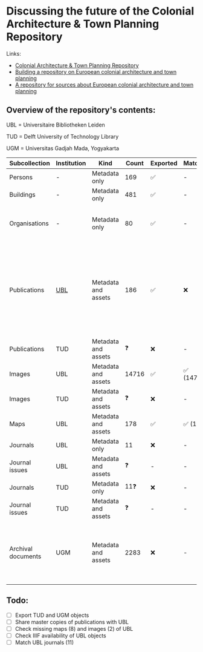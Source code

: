 # Discussing the future of the Colonial Architecture & Town Planning Repository

Links:

- [Colonial Architecture & Town Planning Repository](https://colonialarchitecture.eu)
- [Building a repository on European colonial architecture and town planning](http://resolver.tudelft.nl/uuid:6434057c-8888-458b-a3ec-9cecb6e7c281)
- [A repository for sources about European colonial architecture and town planning](http://resolver.tudelft.nl/uuid:8c6f01a4-104c-4761-b4b1-be6e8e4fd5d9)

## Overview of the repository's contents:

UBL = Universitaire Bibliotheken Leiden

TUD = Delft University of Technology Library

UGM = Universitas Gadjah Mada, Yogyakarta

| Subcollection | Institution | Kind | Count | Exported | Matched | Comments |
| --- | --- | --- | --- | --- | --- | --- |
| Persons | - | Metadata only | 169 | ✅ | - | |
| Buildings | - | Metadata only | 481 | ✅ | - | |
| Organisations | - | Metadata only | 80 | ✅ | - | [2 group records of Dutch and English architects](https://colonialarchitecture.eu/slv?sq=&fac%5B0%5D=t%3AGroup) |
| Publications | [UBL](https://colonialarchitecture.eu/slv?sq=%22Leiden%20University%20Libraries%22&ft=0&cat=Document&rows=5) | Metadata and assets | 186 | ✅ | ❌ | 197 hits in search results. Could not be matched; UBL would like to obtain master copies (TIF) |
| Publications | TUD | Metadata and assets | ❓ | ❌ | - | |
| Images | UBL | Metadata and assets | 14716 | ✅ | ✅ (14714) | |
| Images | TUD | Metadata and assets | ❓ | ❌ | - | Maybe no TUD images |
| Maps | UBL | Metadata and assets | 178 | ✅ | ✅ (170) | |
| Journals | UBL | Metadata only | 11 | ❌ | - | |
| Journal issues | UBL | Metadata and assets | ❓ | - | - | |
| Journals | TUD | Metadata only | 11❓ | ❌ | - | |
| Journal issues | TUD | Metadata and assets | ❓ | - | - | |
| Archival documents | UGM | Metadata and assets | 2283 | ❌ | - | Originating from the research project [On Bamboo, Bricks, Tiles and Thatches](https://marinusplantemafoundation.nl/on-bamboo-bricks-tiles-and-thatches/) |

## Todo:

- [ ] Export TUD and UGM objects
- [ ] Share master copies of publications with UBL
- [ ] Check missing maps (8) and images (2) of UBL
- [ ] Check IIIF availability of UBL objects
- [ ] Match UBL journals (11)
